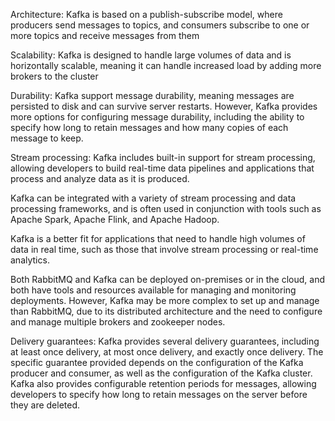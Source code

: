 
Architecture:
Kafka is based on a publish-subscribe model, where producers send messages to topics, and consumers subscribe to one or more topics and receive messages from them

Scalability:
Kafka is designed to handle large volumes of data and is horizontally scalable, meaning it can handle increased load by adding more brokers to the cluster

Durability:
Kafka support message durability, meaning messages are persisted to disk and can survive server restarts. However, Kafka provides more options for configuring message durability, including the ability to specify how long to retain messages and how many copies of each message to keep.

Stream processing:
Kafka includes built-in support for stream processing, allowing developers to build real-time data pipelines and applications that process and analyze data as it is produced.

Kafka can be integrated with a variety of stream processing and data processing frameworks, and is often used in conjunction with tools such as Apache Spark, Apache Flink, and Apache Hadoop.

Kafka is a better fit for applications that need to handle high volumes of data in real time, such as those that involve stream processing or real-time analytics.

Both RabbitMQ and Kafka can be deployed on-premises or in the cloud, and both have tools and resources available for managing and monitoring deployments. However, Kafka may be more complex to set up and manage than RabbitMQ, due to its distributed architecture and the need to configure and manage multiple brokers and zookeeper nodes.

Delivery guarantees:
Kafka provides several delivery guarantees, including at least once delivery, at most once delivery, and exactly once delivery. The specific guarantee provided depends on the configuration of the Kafka producer and consumer, as well as the configuration of the Kafka cluster. Kafka also provides configurable retention periods for messages, allowing developers to specify how long to retain messages on the server before they are deleted.